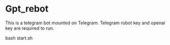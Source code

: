 # Gpt_rebot
This is a telegram bot mounted on Telegram. Telegram robot key and openai key are required to run.

bash start.sh

